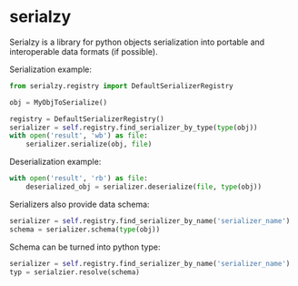 # serialzy

Serialzy is a library for python objects serialization into portable and interoperable data formats (if possible).

Serialization example:

```python
from serialzy.registry import DefaultSerializerRegistry

obj = MyObjToSerialize()

registry = DefaultSerializerRegistry()
serializer = self.registry.find_serializer_by_type(type(obj))
with open('result', 'wb') as file:
    serializer.serialize(obj, file)
```

Deserialization example:

```python
with open('result', 'rb') as file:
    deserialized_obj = serializer.deserialize(file, type(obj))
```

Serializers also provide data schema:

```python
serializer = self.registry.find_serializer_by_name('serializer_name')
schema = serializer.schema(type(obj))
```

Schema can be turned into python type:

```python
serializer = self.registry.find_serializer_by_name('serializer_name')
typ = serialzier.resolve(schema)
```
